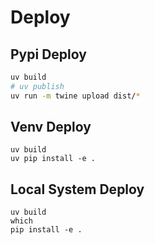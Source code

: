 # Deploy

## Pypi Deploy
```bash
uv build
# uv publish
uv run -m twine upload dist/*
```

## Venv Deploy
```
uv build
uv pip install -e .
```

## Local System Deploy
```
uv build
which 
pip install -e .
```
